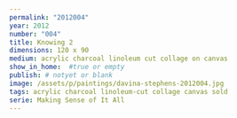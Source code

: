 ```yaml
---
permalink: "2012004"
year: 2012
number: "004"
title: Knowing 2
dimensions: 120 x 90
medium: acrylic charcoal linoleum cut collage on canvas
show_in_home:  #true or empty
publish: # notyet or blank
image: /assets/p/paintings/davina-stephens-2012004.jpg
tags: acrylic charcoal linoleum-cut collage canvas sold
serie: Making Sense of It All
---
```

